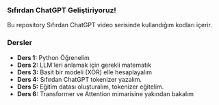 ### Sıfırdan ChatGPT Geliştiriyoruz!

Bu repository Sıfırdan ChatGPT video serisinde kullandığım kodları içerir.

### Dersler

* **Ders 1:** Python Öğrenelim
* **Ders 2:** LLM'leri anlamak için gerekli matematik
* **Ders 3:** Basit bir modeli (XOR) elle hesaplayalım
* **Ders 4:** Sıfırdan ChatGPT tokenizer yazalım.
* **Ders 5:** Eğitim datası oluşturalım, tokenizer eğitelim.
* **Ders 6:** Transformer ve Attention mimarisine yakından bakalım
